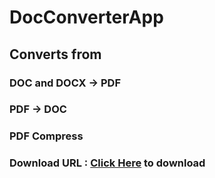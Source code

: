 # DocConverterApp
## Converts from
###    DOC and DOCX -> PDF
###    PDF -> DOC
###    PDF Compress
### Download URL : [Click Here](https://www.mediafire.com/file/2dwu8hc1i6se0um/DocConverterInstaller.exe/file) to download
